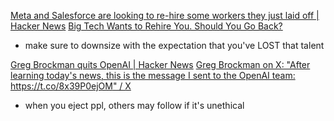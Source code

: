 
[Meta and Salesforce are looking to re-hire some workers they just laid off | Hacker News](https://news.ycombinator.com/item?id=37644831)
[Big Tech Wants to Rehire You. Should You Go Back?](https://www.businessinsider.com/salesforce-meta-big-tech-companies-rehire-workers-employees-laid-off-2023-9)
- make sure to downsize with the expectation that you've LOST that talent

[Greg Brockman quits OpenAI | Hacker News](https://news.ycombinator.com/item?id=38312704)
[Greg Brockman on X: "After learning today's news, this is the message I sent to the OpenAI team: https://t.co/8x39P0ejOM" / X](https://twitter.com/gdb/status/1725667410387378559)
- when you eject ppl, others may follow if it's unethical
